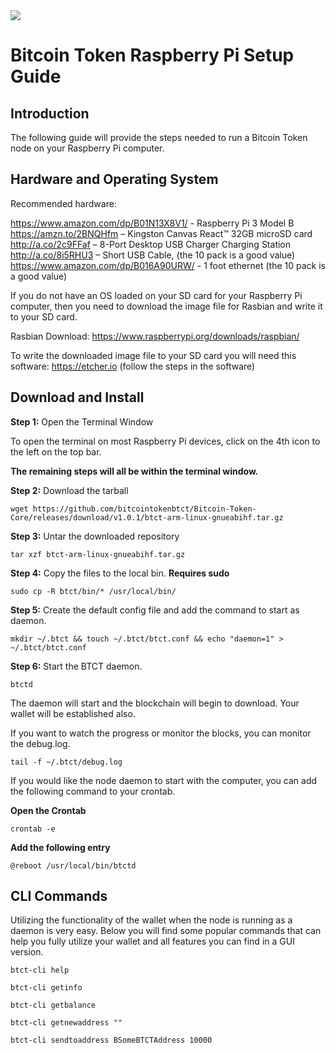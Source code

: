 <img src="https://raw.githubusercontent.com/bitcointokenbtct/Official-Images/master/github-header-raspi.jpg">

Bitcoin Token Raspberry Pi Setup Guide
==========================

## Introduction

The following guide will provide the steps needed to run a Bitcoin Token node on your Raspberry Pi computer.

## Hardware and Operating System

Recommended hardware:

https://www.amazon.com/dp/B01N13X8V1/ - Raspberry Pi 3 Model B
https://amzn.to/2BNQHfm – Kingston Canvas React™ 32GB microSD card
http://a.co/2c9FFaf – 8-Port Desktop USB Charger Charging Station
http://a.co/8i5RHU3 – Short USB Cable, (the 10 pack is a good value)
https://www.amazon.com/dp/B016A90URW/ - 1 foot ethernet (the 10 pack is a good value)

If you do not have an OS loaded on your SD card for your Raspberry Pi computer, then you need to download the image file for Rasbian and write it to your SD card.

Rasbian Download: https://www.raspberrypi.org/downloads/raspbian/

To write the downloaded image file to your SD card you will need this software: https://etcher.io (follow the steps in the software)


## Download and Install

**Step 1:** Open the Terminal Window

To open the terminal on most Raspberry Pi devices, click on the 4th icon to the left on the top bar.

**The remaining steps will all be within the terminal window.**

**Step 2:** Download the tarball
```
wget https://github.com/bitcointokenbtct/Bitcoin-Token-Core/releases/download/v1.0.1/btct-arm-linux-gnueabihf.tar.gz
```

**Step 3:** Untar the downloaded repository 
```
tar xzf btct-arm-linux-gnueabihf.tar.gz
```

**Step 4:** Copy the files to the local bin. **Requires sudo**
```
sudo cp -R btct/bin/* /usr/local/bin/
```

**Step 5:** Create the default config file and add the command to start as daemon.
```
mkdir ~/.btct && touch ~/.btct/btct.conf && echo "daemon=1" > ~/.btct/btct.conf
```

**Step 6:** Start the BTCT daemon.
```
btctd
```

The daemon will start and the blockchain will begin to download. Your wallet will be established also.

If you want to watch the progress or monitor the blocks, you can monitor the debug.log.

```
tail -f ~/.btct/debug.log
```

If you would like the node daemon to start with the computer, you can add the following command to your crontab.

**Open the Crontab**
```
crontab -e
```

**Add the following entry**
```
@reboot /usr/local/bin/btctd
```

## CLI Commands

Utilizing the functionality of the wallet when the node is running as a daemon is very easy. Below you will find
some popular commands that can help you fully utilize your wallet and all features you can find in a GUI version.

```
btct-cli help
```

```
btct-cli getinfo
```

```
btct-cli getbalance
```

```
btct-cli getnewaddress ""
```

```
btct-cli sendtoaddress BSomeBTCTAddress 10000
```
